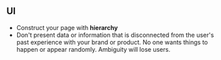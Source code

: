 ## UI

* Construct your page with **hierarchy**
* Don't present data or information that is disconnected from the user's past experience with your brand or product. No one wants things to happen or appear randomly. Ambiguity will lose users.